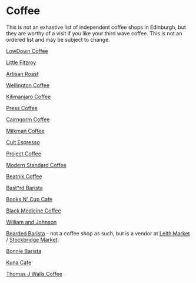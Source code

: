 # Coffee

This is not an exhastive list of independent coffee shops in Edinburgh, but they are worthy of a visit if you like your third wave coffee. This is not an ordered list and may be subject to change. 

[LowDown Coffee](https://bit.ly/45F789T)

[Little Fitzroy](https://bit.ly/45EM7vQ)

[Artisan Roast](https://bit.ly/3QnQtmY)

[Wellington Coffee](https://bit.ly/3rXHDCU)

[Kilimanjaro Coffee](https://bit.ly/45AVLjg)

[Press Coffee](https://bit.ly/408Yijx)

[Cairngorm Coffee](https://cairngorm.coffee/)

[Milkman Coffee](https://bit.ly/46ADrbo)

[Cult Espresso](https://bit.ly/3Fseqmw)

[Project Coffee](https://bit.ly/3QmfBdH)

[Modern Standard Coffee](https://bit.ly/48YJwjm)

[Beatnik Coffee](https://www.beatnik.cafe/)

[Bast*rd Barista](https://www.bastardbarista.com/)

[Books N' Cup Cafe](https://books-n-cup-cafe.menu-world.com/)

[Black Medicine Coffee](https://www.blackmedicine.co.uk/)

[William and Johnson](https://www.williamsandjohnson.com/)

[Bearded Barista](https://www.instagram.com/beardedbarista_/?hl=en) - not a coffee shop as such, but is a vendor at [Leith Market](https://www.instagram.com/leithmarket/?hl=en) / [Stockbridge Market](https://www.instagram.com/stockbridgemarket/?hl=en).

[Bonnie Barista](https://bonniebarista.co.uk/)

[Kuna Cafe](https://www.instagram.com/kunacafe/?hl=en)

[Thomas J Walls Coffee](https://www.facebook.com/pages/Thomas-J-Walls/147270558642913)

